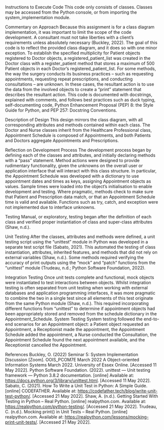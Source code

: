Instructions to Execute Code
This code only consists of classes.  Classes may be accessed from the Python console, or from importing the system_implementation module.

Commentary on Approach
Because this assignment is for a class diagram implementation, it was important to limit the scope of the code development.  A consultant must not take liberties with a client’s requirements unless absolutely necessary (Buckley, 2022).
The goal of this code is to reflect the provided class diagram, and it does so with one minor exception.  To establish the specified multiplicity for Patient objects registered to Doctor objects, a registered_patient_list was created in the Doctor class with a register_patient method that stores a maximum of 500 Patient objects in each Doctor’s registered_patient_list.
For some methods, the way the surgery conducts its business practices – such as requesting appointments, requesting repeat prescriptions, and conducting consultations – are unknown.  In these cases, the resultant action is to use the data from the involved objects to create a “print” statement that describes the resultant action.
This code is documented with docstrings, explained with comments, and follows best practices such as duck typing, self-documenting code, Python Enhancement Proposal (PEP) 8: the Style Guide for Python, and PEP 257: Docstring Conventions.

Description of Design
This design mirrors the class diagram, with all corresponding attributes and methods contained within each class.  The Doctor and Nurse classes inherit from the Healthcare Professional class, Appointment Schedule is composed of Appointments, and both Patients and Doctors aggregate Appointments and Prescriptions.

Reflection on Development Process
The development process began by defining each of the classes and attributes, and initially declaring methods with a “pass” statement.
Method actions were designed to provide rudimentary functionality, given the unknowns on the overall user or application interface that will interact with this class structure.  In particular, the Appointment Schedule was developed with a dictionary to use appointment dates and times as keys, assigning Appointment objects as values.  Sample times were loaded into the object’s initialisation to enable development and testing.  Where pragmatic, methods check to make sure that Patient and Prescription data match, or that an Appointment Schedule time is valid and available.  Functions such as try, catch, and exception were not implemented due to interface unknowns.

Testing
Manual, or exploratory, testing began after the definition of each class and verified proper instantiation of class and super-class attributes (Shaw, n.d.).

Unit Testing
After the classes, attributes and methods were defined, a unit testing script using the “unittest” module in Python was developed in a separate test script file (Sabato, 2021).  This automated the testing of class instantiation, attributes, inherited features, and methods that did not rely on external variables (Shaw, n.d.).  Some methods required verifying the accuracy of print outputs using the “mock” and “patch” functions from the “unittest” module (Trudeau, n.d.; Python Software Foundation, 2022).  

Integration Testing
Once unit tests complete and functional, mock objects were instantiated to test interactions between objects.  Whilst integration testing is often separated from unit testing when working with external databases and application programming interfaces, it was more pragmatic to combine the two in a single test since all elements of this test originate from the same Python module (Shaw, n.d.). This required incorporating different functions from “unittest” to determine if appointment objects had been appropriately stored and removed from the schedule dictionary in the Appointment_Schedule. 
System Testing
System testing followed the end-to-end scenarios for an Appointment object: a Patient object requested an Appointment, a Receptionist made the appointment, the Appointment Schedule added the appointment, a Nurse conducted the Consultation, the Appointment Schedule found the next appointment available, and the Receptionist cancelled the Appointment.


References
Buckley, O. (2022) Seminar 5: System Implementation Discussion [Zoom]. OOIS_PCOM7E March 2022 A Object-oriented Information Systems March 2022. University of Essex Online. [Accessed 11 May 2022].
Python Software Foundation. (2022). unittest — Unit testing framework — Python 3.8.2 documentation. [online] Available at: https://docs.python.org/3/library/unittest.html. [Accessed 11 May 2022].
Sabato, C. (2021). How To Write a Unit Test in Python: A Simple Guide. [online] CODEFATHER. Available at: https://codefather.tech/blog/write-unit-test-python/. [Accessed 21 May 2022].
Shaw, A. (n.d.). Getting Started With Testing in Python – Real Python. [online] realpython.com. Available at: https://realpython.com/python-testing/. [Accessed 21 May 2022].
Trudeau, C. (n.d.). Mocking print() in Unit Tests – Real Python. [online] realpython.com. Available at: https://realpython.com/lessons/mocking-print-unit-tests/. [Accessed 21 May 2022].
